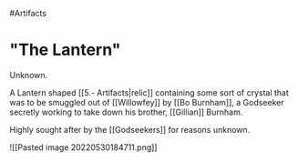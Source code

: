 #Artifacts
# "The Lantern"
Unknown.

A Lantern shaped [[5.- Artifacts|relic]] containing some sort of crystal that was to be smuggled out of [[Willowfey]] by [[Bo Burnham]], a Godseeker secretly working to take down his brother, [[Gillian]] Burnham. 

Highly sought after by the [[Godseekers]] for reasons unknown.


![[Pasted image 20220530184711.png]]
